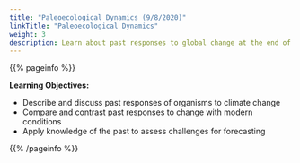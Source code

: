 ```yaml
---
title: "Paleoecological Dynamics (9/8/2020)"
linkTitle: "Paleoecological Dynamics"
weight: 3
description: Learn about past responses to global change at the end of the last Ice Age
---
```


{{% pageinfo %}}

**Learning Objectives:**
* Describe and discuss past responses of organisms to climate change
* Compare and contrast past responses to change with modern conditions
* Apply knowledge of the past to assess challenges for forecasting

{{% /pageinfo %}}


